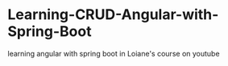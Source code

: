 # Learning-CRUD-Angular-with-Spring-Boot
learning angular with spring boot in Loiane's course on youtube
